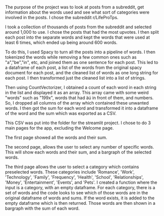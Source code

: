 The purpose of the project was to look at posts from a subreddit, get information about the words used and see what sort of categories were involved in the posts. I chose the subreddit r/LifeProTps.

I took a collection of thousands of posts from the subreddit and selected around 1,000 to use. I chose the posts that had the most upvotes. I then split each post into the separate words and kept the words that were used at least 6 times, which ended up being around 600 words. 

To do this, I used Spacy to turn all the posts into a pipeline of words. I then tokenized the words while removing a few common ones such as "a","be","in", etc, and joined them as one sentence for each post. This led to a dataframe of each post, a list of the words from the original spacy document for each post, and the cleaned list of words as one long string for each post. I then transformed just the cleaned list into a list of strings. 

Then using CountVectorizer, I obtained a count of each word in each string in the list and displayed it as an array. This array came with some weird "words" such as "199x", words that had äú in front of them, and numbers. So, I dropped all columns of the array which contained these unwanted words. I then got the sum for each word and transformed it into a dataframe of the word and the sum which was exported as a CSV. 

This CSV was put into the folder for the streamlit project. I chose to do 3 main pages for the app, excluding the Welcome page.

The first page showed all the words and their sum. 

The second page, allows the user to select any number of specific words. This will show each words and their sum, and a bargraph of the selected words. 

The third page allows the user to select a category which contains preselected words. These categories include 'Romance', 'Work', 'Technology', 'Family', 'Frequency', 'Health', 'School', 'Relationships', 'Money', 'Entertainment', 'Events', and 'Pets'. I created a function where the input is a category, with an empty dataframe. For each category, there is a set of words and the code looks to see which of those words are in the original dataframe of words and sums. If the word exists, it is added to the empty dataframe which is then returned. Those words are then shown in a bargraph with the sum of each word.
